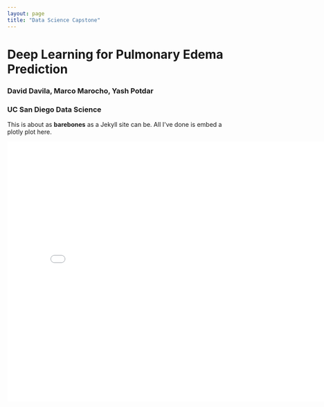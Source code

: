 ```yaml
---
layout: page
title: "Data Science Capstone"
---
```


# Deep Learning for Pulmonary Edema Prediction

### David Davila, Marco Marocho, Yash Potdar
### UC San Diego Data Science

This is about as **barebones** as a Jekyll site can be. All I've done is embed a plotly plot here.

<iframe src="assets/example-map.html" width=800 height=600 frameBorder=0></iframe>

